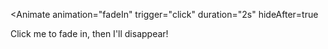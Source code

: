 <Animate
  animation="fadeIn"
  trigger="click"
  duration="2s"
  hideAfter=true
>
  <div>Click me to fade in, then I'll disappear!</div>
</Animate>